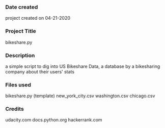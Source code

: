 ### Date created
project created on 04-21-2020

### Project Title
bikeshare.py

### Description
a simple script to dig into US Bikeshare Data, a database by a bikesharing company about their users' stats

### Files used
bikeshare.py (template)
new_york_city.csv 
washington.csv
chicago.csv 

### Credits
udacity.com
docs.python.org
hackerrank.com

